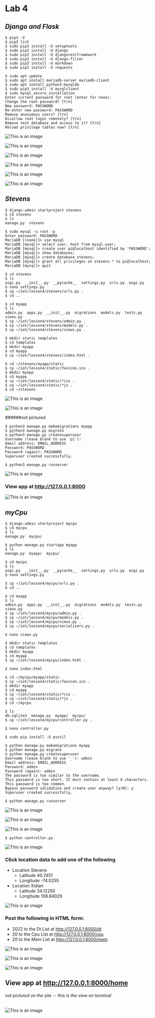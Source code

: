 # **Lab 4**

## _Django and Flask_

```ssh
$ pip3 -V
$ pip3 list
$ sudo pip3 install -U setuptools
$ sudo pip3 install -U django
$ sudo pip3 install -U djangorestframework
$ sudo pip3 install -U django-filter
$ sudo pip3 install -U markdown
$ sudo pip3 install -U requests

$ sudo apt update
$ sudo apt install mariadb-server mariadb-client
$ sudo apt install python3-mysqldb
$ sudo pip3 install -U mysqlclient
$ sudo mysql_secure_installation
Enter current password for root (enter for none): 
Change the root password? [Y/n] 
New password: PASSWORD
Re-enter new password: PASSWORD
Remove anonymous users? [Y/n] 
Disallow root login remotely? [Y/n] 
Remove test database and access to it? [Y/n] 
Reload privilege tables now? [Y/n]
```
![This is an image](https://github.com/rshrest2/CPE322/blob/main/Lab_4/Lab4/0.png)

![This is an image](https://github.com/rshrest2/CPE322/blob/main/Lab_4/Lab4/1.png)

![This is an image](https://github.com/rshrest2/CPE322/blob/main/Lab_4/Lab4/2.png)

![This is an image](https://github.com/rshrest2/CPE322/blob/main/Lab_4/Lab4/3.png)

![This is an image](https://github.com/rshrest2/CPE322/blob/main/Lab_4/Lab4/4.png)

![This is an image](https://github.com/rshrest2/CPE322/blob/main/Lab_4/Lab4/5.png)

## *Stevens*
```ssh
$ django-admin startproject stevens
$ cd stevens
$ ls
manage.py  stevens

$ sudo mysql -u root -p
Enter password: PASSWORD
MariaDB [(none)]> use mysql
MariaDB [mysql]> select user, host from mysql.user;
MariaDB [mysql]> create user pi@localhost identified by 'PASSWORD';
MariaDB [mysql]> show databases;
MariaDB [mysql]> create database stevens;
MariaDB [mysql]> grant all privileges on stevens.* to pi@localhost;
MariaDB [mysql]> quit

$ cd stevens
$ ls
asgi.py  __init__.py  __pycache__  settings.py  urls.py  wsgi.py
$ nano settings.py
$ cp ~/iot/lesson4/stevens/urls.py .
$ cd ..

$ cd myapp
$ ls
admin.py  apps.py  __init__.py  migrations  models.py  tests.py  views.py
$ cp ~/iot/lesson4/stevens/admin.py .
$ cp ~/iot/lesson4/stevens/models.py .
$ cp ~/iot/lesson4/stevens/views.py .

$ mkdir static templates
$ cd templates
$ mkdir myapp
$ cd myapp
$ cp ~/iot/lesson4/stevens/index.html .

$ cd ~/stevens/myapp/static
$ cp ~/iot/lesson4/static/favicon.ico .
$ mkdir myapp
$ cd myapp
$ cp ~/iot/lesson4/static/*css .
$ cp ~/iot/lesson4/static/*js .
$ cd ~/stevens
```
![This is an image](https://github.com/rshrest2/CPE322/blob/main/Lab_4/Lab4/6.png)

![This is an image](https://github.com/rshrest2/CPE322/blob/main/Lab_4/Lab4/7.png)

######not pictured

```ssh
$ python3 manage.py makemigrations myapp
$ python3 manage.py migrate
$ python3 manage.py createsuperuser
Username (leave blank to use 'pi'):
Email address: EMAIL_ADDRESS
Password: PASSWORD
Password (again): PASSWORD
Superuser created successfully.
```

```ssh
$ python3 manage.py runserver
```
![This is an image](https://github.com/rshrest2/CPE322/blob/main/Lab_4/Lab4/running.png)

### View app at http://127.0.0.1:8000

![This is an image](https://github.com/rshrest2/CPE322/blob/main/Lab_4/Lab4/sitee.png)


## *myCpu*

```ssh
$ django-admin startproject mycpu
$ cd mycpu
$ ls
manage.py  mycpu/

$ python manage.py startapp myapp
$ ls
manage.py  myapp/  mycpu/

$ cd mycpu
$ ls
asgi.py  __init__.py  __pycache__  settings.py  urls.py  wsgi.py
$ nano settings.py

$ cp ~/iot/lesson4/mycpu/urls.py .
$ cd ..

$ cd myapp
$ ls
admin.py  apps.py  __init__.py  migrations  models.py  tests.py  views.py
$ cp ~/iot/lesson4/mycpu/admin.py .
$ cp ~/iot/lesson4/mycpu/models.py .
$ cp ~/iot/lesson4/mycpu/views.py .
$ cp ~/iot/lesson4/mycpu/serializers.py .

$ nano views.py

$ mkdir static templates
$ cd templates
$ mkdir myapp
$ cd myapp
$ cp ~/iot/lesson4/mycpu/index.html .

$ nano index.html

$ cd ~/mycpu/myapp/static
$ cp ~/iot/lesson4/static/favicon.ico .
$ mkdir myapp
$ cd myapp
$ cp ~/iot/lesson4/static/*css .
$ cp ~/iot/lesson4/static/*js .
$ cd ~/mycpu

$ ls
db.sqlite3  manage.py  myapp/  mycpu/
$ cp ~/iot/lesson4/mycpu/controller.py .

$ nano controller.py

$ sudo pip install -U psutil

$ python manage.py makemigrations myapp
$ python manage.py migrate
$ python manage.py createsuperuser
Username (leave blank to use '_'): admin
Email address: EMAIL_ADDRESS
Password: admin
Password (again): admin
The password is too similar to the username.
This password is too short. It must contain at least 8 characters.
This password is too common.
Bypass password validation and create user anyway? [y/N]: y
Superuser created successfully.

$ python manage.py runserver
```
![This is an image](https://github.com/rshrest2/CPE322/blob/main/Lab_4/Lab4/mycpu/1m.png)

![This is an image](https://github.com/rshrest2/CPE322/blob/main/Lab_4/Lab4/mycpu/2m.png)

![This is an image](https://github.com/rshrest2/CPE322/blob/main/Lab_4/Lab4/mycpu/3m.png)

```ssh
$ python controller.py
```
![This is an image](https://github.com/rshrest2/CPE322/blob/main/Lab_4/Lab4/mycpu/2m2.png)

### Click location data to add one of the following
* Location Stevens
  * Latitude 40.7451
  * Longitude -74.0255
* Location Xidian
  * Latitude 34.12250
  * Longitude 108.84029

![This is an image](https://github.com/rshrest2/CPE322/blob/main/Lab_4/Lab4/mycpu/location.png)

### Post the following in HTML form:

* 2022 to the Dt List at http://127.0.0.1:8000/dt
* 20 to the Cpu List at http://127.0.0.1:8000/cpu
* 20 to the Mem List at http://127.0.0.1:8000/mem

![This is an image](https://github.com/rshrest2/CPE322/blob/main/Lab_4/Lab4/mycpu/dt.png)

![This is an image](https://github.com/rshrest2/CPE322/blob/main/Lab_4/Lab4/mycpu/cpu.png)

![This is an image](https://github.com/rshrest2/CPE322/blob/main/Lab_4/Lab4/mycpu/mem.png)

## View app at http://127.0.0.1:8000/home
###### not pictured on the site -- this is the view on terminal

![This is an image](https://github.com/rshrest2/CPE322/blob/main/Lab_4/Lab4/mycpu/controller.png)

